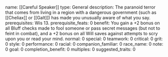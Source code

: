 name: [[Careful Speaker]]
type: General
description: The paranoid terror that comes from living in a region with a dangerous government (such as [[Cheliax]] or [[Galt]]) has made you unusually aware of what you say.
prerequisites: Wis 13.
prerequisite_feats: 0
benefit: You gain a +2 bonus on all Bluff checks made to fool someone or pass secret messages (but not to feint in combat), and a +2 bonus on all Will saves against attempts to scry upon you or read your mind.
normal: 0
special: 0
teamwork: 0
critical: 0
grit: 0
style: 0
performance: 0
racial: 0
companion_familiar: 0
race_name: 0
note: 0
goal: 0
completion_benefit: 0
multiples: 0
suggested_traits: 0

